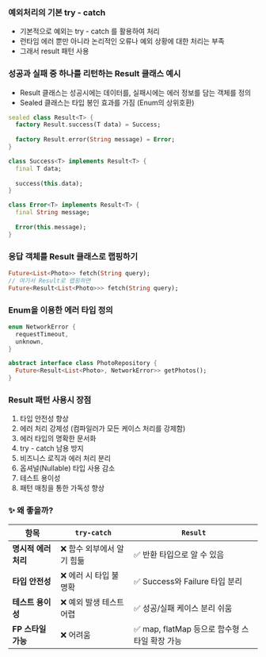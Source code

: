 ### 예외처리의 기본 try - catch

- 기본적으로 예외는 try - catch 를 활용하여 처리
- 런타임 에러 뿐만 아니라 논리적인 오류나 예외 상황에 대한 처리는 부족
- 그래서 result 패턴 사용

### 성공과 실패 중 하나를 리턴하는 Result 클래스 예시

- Result 클래스는 성공시에는 데이터를, 실패시에는 에러 정보를 담는 객체를 정의
- Sealed 클래스는 타입 봉인 효과를 가짐 (Enum의 상위호환)

```dart
sealed class Result<T> {
  factory Result.success(T data) = Success;
  
  factory Result.error(String message) = Error;
}

class Success<T> implements Result<T> {
  final T data;
  
  success(this.data);
}

class Error<T> implements Result<T> {
  final String message;
  
  Error(this.message);
}

```

### 응답 객체를 Result 클래스로 랩핑하기

```dart
Future<List<Photo>> fetch(String query);
// 여기서 Result로 랩핑하면
Future<Result<List<Photo>>> fetch(String query);
```

### Enum을 이용한 에러 타입 정의

```dart
enum NetworkError {
  requestTimeout,
  unknown,
}

abstract interface class PhotoRepository {
  Future<Result<List<Photo>, NetworkError>> getPhotos();
}
```

### Result 패턴 사용시 장점

1. 타입 안전성 향상
2. 에러 처리 강제성 (컴파일러가 모든 케이스 처리를 강제함)
3. 에러 타입의 명확한 문서화
4. try - catch 남용 방지
5. 비즈니스 로직과 에러 처리 분리
6. 옵셔널(Nullable) 타입 사용 감소
7. 테스트 용이성
8. 패턴 매칭을 통한 가독성 향상

### ✨ 왜 좋을까?

| 항목               | `try-catch`                    | `Result`                                |
|--------------------|--------------------------------|------------------------------------------|
| **명시적 에러 처리** | ❌ 함수 외부에서 알기 힘듦         | ✅ 반환 타입으로 알 수 있음               |
| **타입 안전성**     | ❌ 에러 시 타입 불명확              | ✅ Success와 Failure 타입 분리             |
| **테스트 용이성**   | ❌ 예외 발생 테스트 어렵            | ✅ 성공/실패 케이스 분리 쉬움              |
| **FP 스타일 가능**  | ❌ 어려움                         | ✅ map, flatMap 등으로 함수형 스타일 확장 가능 |